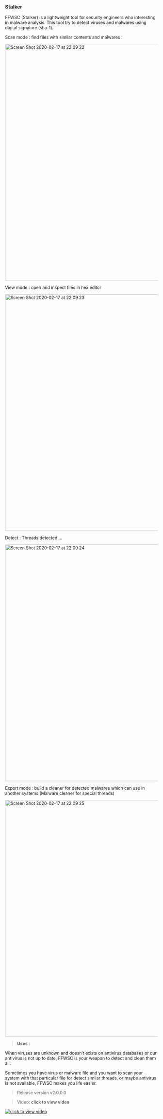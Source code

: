 ### Stalker

FFWSC (Stalker) is a lightweight tool for security engineers who interesting in malware analysis. This tool try to detect viruses and malwares using digital signature (sha-1).

Scan mode : find files with similar contents and malwares :


<img width="776" alt="Screen Shot 2020-02-17 at 22 09 22" src="https://github.com/zapezhman/FFWSC/blob/master/Images/Screen%20Shot%202020-07-22%20at%209.17.13%20PM.png">

View mode : open and inspect files in hex editor

<img width="776" alt="Screen Shot 2020-02-17 at 22 09 23" src="https://github.com/zapezhman/FFWSC/blob/master/Images/Screen%20Shot%202020-07-22%20at%209.17.20%20PM.png">

Detect : Threads detected ... 

<img width="776" alt="Screen Shot 2020-02-17 at 22 09 24" src="https://github.com/zapezhman/FFWSC/blob/master/Images/Screen%20Shot%202020-07-22%20at%209.17.35%20PM.png">

Export mode : build a cleaner for detected malwares which can use in another systems (Malware cleaner for special threads)

<img width="776" alt="Screen Shot 2020-02-17 at 22 09 25" src="https://github.com/zapezhman/FFWSC/blob/master/Images/Screen%20Shot%202020-07-22%20at%209.17.42%20PM.png">


>**Uses** : 

When viruses are unknown and doesn’t exists on antivirus databases or our antivirus is not up to date, FFWSC is your weapon to detect and clean them all.

Sometimes you have virus or malware file and you want to scan your system with that particular file for detect similar threads, or maybe antivirus is not available, FFWSC makes you life easier.


>Release version v2.0.0.0 


>Video: 
**click to view video**

[![click to view video](https://img.youtube.com/vi/R_gKDkjPtl8/0.jpg)](https://www.youtube.com/watch?v=R_gKDkjPtl8)
